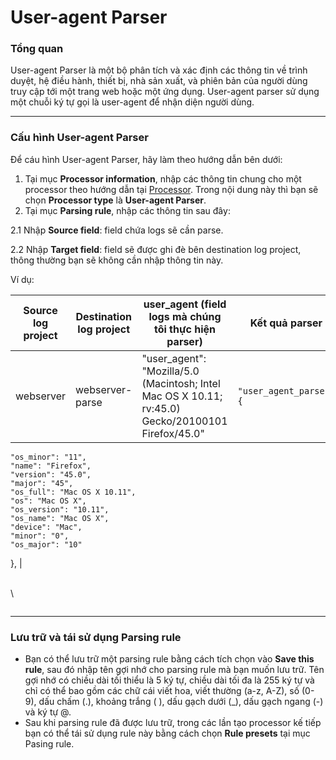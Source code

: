 # User-agent Parser

### Tổng quan

User-agent Parser là một bộ phân tích và xác định các thông tin về trình duyệt, hệ điều hành, thiết bị, nhà sản xuất, và phiên bản của người dùng truy cập tới một trang web hoặc một ứng dụng. User-agent parser sử dụng một chuỗi ký tự gọi là user-agent để nhận diện người dùng.

***

### Cấu hình User-agent Parser

Để cáu hình User-agent Parser, hãy làm theo hướng dẫn bên dưới:&#x20;

1. Tại mục **Processor information**, nhập các thông tin chung cho một processor theo hướng dẫn tại [Processor](./). Trong nội dung này thì bạn sẽ chọn **Processor type** là **User-agent Parser**.
2. Tại mục **Parsing rule**, nhập các thông tin sau đây:

2.1 Nhập **Source field**: field chứa logs sẽ cần parse.

2.2 Nhập **Target field**: field sẽ được ghi đè bên destination log project, thông thường bạn sẽ không cần nhập thông tin này.

Ví dụ:&#x20;

| Source log project | Destination log project | user\_agent (field logs mà chúng tôi thực hiện parser)                                              | Kết quả parser                                                                                                                                                                                                                                                                                                      |
| ------------------ | ----------------------- | --------------------------------------------------------------------------------------------------- | ------------------------------------------------------------------------------------------------------------------------------------------------------------------------------------------------------------------------------------------------------------------------------------------------------------------- |
| webserver          | webserver-parse         | "user\_agent": "Mozilla/5.0 (Macintosh; Intel Mac OS X 10.11; rv:45.0) Gecko/20100101 Firefox/45.0" | <pre><code>"user_agent_parse": {
    "os_minor": "11",
    "name": "Firefox",
    "version": "45.0",
    "major": "45",
    "os_full": "Mac OS X 10.11",
    "os": "Mac OS X",
    "os_version": "10.11",
    "os_name": "Mac OS X",
    "device": "Mac",
    "minor": "0",
    "os_major": "10"
  },
</code></pre> |

\
\


<figure><img src="http://docs.vngcloud.vn/download/attachments/59802014/image2023-8-2_14-44-32.png?version=1&#x26;modificationDate=1690962273000&#x26;api=v2" alt=""><figcaption></figcaption></figure>

***

### Lưu trữ và tái sử dụng Parsing rule

* Bạn có thể lưu trữ một parsing rule bằng cách tích chọn vào **Save this rule**, sau đó nhập tên gợi nhớ cho parsing rule mà bạn muốn lưu trữ. Tên gợi nhớ có chiều dài tối thiểu là 5 ký tự, chiều dài tối đa là 255 ký tự và chỉ có thể bao gồm các chữ cái viết hoa, viết thường (a-z, A-Z), số (0-9), dấu chấm (.), khoảng trắng ( ), dấu gạch dưới (\_), dấu gạch ngang (-) và ký tự @.
* Sau khi parsing rule đã được lưu trữ, trong các lần tạo processor kế tiếp bạn có thể tái sử dụng rule này bằng cách chọn **Rule presets** tại mục Pasing rule.&#x20;
